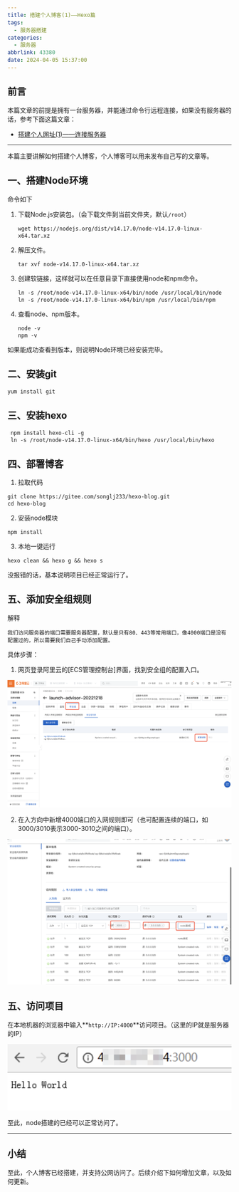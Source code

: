 ```yaml
---
title: 搭建个人博客(1)——Hexo篇
tags:
  - 服务器搭建
categories:
  - 服务器
abbrlink: 43380
date: 2024-04-05 15:37:00
---
```


## 前言

本篇文章的前提是拥有一台服务器，并能通过命令行远程连接，如果没有服务器的话，参考下面这篇文章：

- [搭建个人网址(1)——连接服务器](/28862)

---

本篇主要讲解如何搭建个人博客，个人博客可以用来发布自己写的文章等。 


## 一、搭建Node环境
命令如下

1. 下载Node.js安装包。（会下载文件到当前文件夹，默认`/root`）

    ```
    wget https://nodejs.org/dist/v14.17.0/node-v14.17.0-linux-x64.tar.xz
    ```

2. 解压文件。

    ```
    tar xvf node-v14.17.0-linux-x64.tar.xz
    ```

3. 创建软链接，这样就可以在任意目录下直接使用node和npm命令。

    ```
    ln -s /root/node-v14.17.0-linux-x64/bin/node /usr/local/bin/node
    ln -s /root/node-v14.17.0-linux-x64/bin/npm /usr/local/bin/npm
    ```

4. 查看node、npm版本。

    ```
    node -v
    npm -v
    ```

如果能成功查看到版本，则说明Node环境已经安装完毕。


## 二、安装git

```
yum install git
```

## 三、安装hexo

```
 npm install hexo-cli -g
 ln -s /root/node-v14.17.0-linux-x64/bin/hexo /usr/local/bin/hexo
```

## 四、部署博客

1. 拉取代码

```
git clone https://gitee.com/songlj233/hexo-blog.git
cd hexo-blog
```
2. 安装node模块
```
npm install 
```

3. 本地一键运行
```
hexo clean && hexo g && hexo s
```

没报错的话，基本说明项目已经正常运行了。

## 五、添加安全组规则

解释

   `我们访问服务器的端口需要服务器配置，默认是只有80、443等常用端口，像4000端口是没有配置过的，所以需要我们自己手动添加配置。`

具体步骤：

1. 网页登录阿里云的[ECS管理控制台]界面，找到安全组的配置入口。

![avatar](../../pic/搭建服务器/服务器搭建-添加安全组1.png)

2. 在入方向中新增4000端口的入网规则即可（也可配置连续的端口，如3000/3010表示3000-3010之间的端口）。

![avatar](../../pic/搭建服务器/服务器搭建-添加安全组2.png)

## 五、访问项目

在本地机器的浏览器中输入**`http://IP:4000`**访问项目。（这里的IP就是服务器的IP）

![avatar](../../pic/搭建服务器/服务器搭建-访问项目.png)

至此，node搭建的已经可以正常访问了。

---

## 小结

至此，个人博客已经搭建，并支持公网访问了。后续介绍下如何增加文章，以及如何更新。


